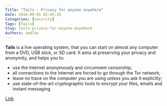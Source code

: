 ```yaml
---
Title: "Tails - Privacy for anyone anywhere"
Date: 2016-09-01 02:45:15
Categories: [security]
Tags: [Tails]
Slug: tails-privacy-for-anyone-anywhere
Authors: sedlav
---
```


**Tails** is a live operating system, that you can start on almost any computer from a DVD, USB stick, or SD card. It aims at preserving your privacy and anonymity, and helps you to:

* use the Internet anonymously and circumvent censorship;
* all connections to the Internet are forced to go through the Tor network;
* leave no trace on the computer you are using unless you ask it explicitly;
* use state-of-the-art cryptographic tools to encrypt your files, emails and instant messaging.

[Link](https://tails.boum.org/)

